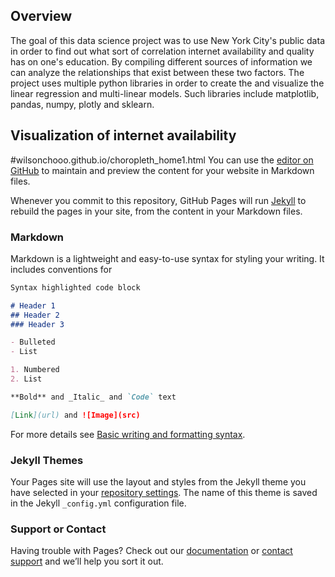 ## Overview

The goal of this data science project was to use New York City's public data in order to find out what sort of correlation internet availability and quality has on one's education. By compiling different sources of information we can analyze the relationships that exist between these two factors. The project uses multiple python libraries in order to create the and visualize the linear regression and multi-linear models. Such libraries include matplotlib, pandas, numpy, plotly and sklearn. 

## Visualization of internet availability


#wilsonchooo.github.io/choropleth_home1.html
You can use the [editor on GitHub](https://github.com/wilsonchooo/wilsonchooo.github.io/edit/main/index.md) to maintain and preview the content for your website in Markdown files.

Whenever you commit to this repository, GitHub Pages will run [Jekyll](https://jekyllrb.com/) to rebuild the pages in your site, from the content in your Markdown files.

### Markdown

Markdown is a lightweight and easy-to-use syntax for styling your writing. It includes conventions for

```markdown
Syntax highlighted code block

# Header 1
## Header 2
### Header 3

- Bulleted
- List

1. Numbered
2. List

**Bold** and _Italic_ and `Code` text

[Link](url) and ![Image](src)
```

For more details see [Basic writing and formatting syntax](https://docs.github.com/en/github/writing-on-github/getting-started-with-writing-and-formatting-on-github/basic-writing-and-formatting-syntax).

### Jekyll Themes

Your Pages site will use the layout and styles from the Jekyll theme you have selected in your [repository settings](https://github.com/wilsonchooo/wilsonchooo.github.io/settings/pages). The name of this theme is saved in the Jekyll `_config.yml` configuration file.

### Support or Contact

Having trouble with Pages? Check out our [documentation](https://docs.github.com/categories/github-pages-basics/) or [contact support](https://support.github.com/contact) and we’ll help you sort it out.
